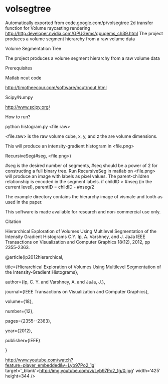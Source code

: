 # volsegtree
Automatically exported from code.google.com/p/volsegtree
2d transfer function for Volume raycasting rendering
http://http.developer.nvidia.com/GPUGems/gpugems_ch39.html
The project produces a volume segment hierarchy from a raw volume data

Volume Segmentation Tree

The project produces a volume segment hierarchy from a raw volume data

Prerequisites

Matlab ncut code

http://timotheecour.com/software/ncut/ncut.html

Scipy/Numpy

http://www.scipy.org/

How to run?

python histogram.py <file.raw> <x> <y> <z>

<file.raw> is the raw volume cube, x, y, and z the are volume dimensions.

This will produce an intensity-gradient histogram in <file.png>

RecursiveSeg(#seg, <file.png>)

#seg is the desired number of segments, #seq should be a power of 2 for constructing a full binary tree. Run RecursiveSeg in matlab on <file.png> will produce an image with labels as pixel values. The parent-children relationship is encoded in the segment labels. if childID > #nseg (in the current level), parentID = childID - #nseg/2

The example directory contains the hierarchy image of vismale and tooth as used in the paper.

This software is made available for research and non-commercial use only.

Citation

Hierarchical Exploration of Volumes Using Multilevel Segmentation of the Intensity Gradient Histograms 
C.Y. Ip, A. Varshney, and J. JaJa
IEEE Transactions on Visualization and Computer Graphics
18(12), 2012, pp 2355-2363.


@article{ip2012hierarchical,


  title={Hierarchical Exploration of Volumes Using Multilevel Segmentation of the Intensity-Gradient Histograms},


  author={Ip, C. Y. and Varshney, A. and JaJa, J.},


  journal={IEEE Transactions on Visualization and Computer Graphics},


  volume={18},


  number={12},


  pages={2355--2363},


  year={2012},


  publisher={IEEE}


}


http://www.youtube.com/watch?feature=player_embedded&v=Lyb97Po2_1g' target='_blank'>http://img.youtube.com/vi/Lyb97Po2_1g/0.jpg' width='425' height=344 />
